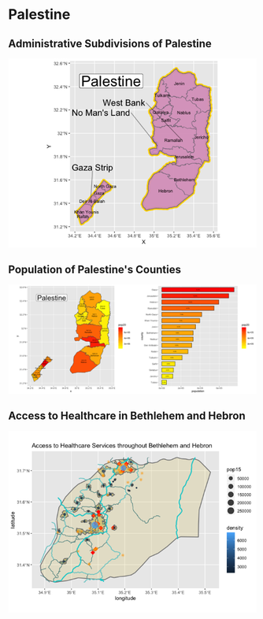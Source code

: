 # Palestine

## Administrative Subdivisions of Palestine

![](Palestine.png)

## Population of Palestine's Counties

![](Rplot04.png)

## Access to Healthcare in Bethlehem and Hebron

![](project3final.png)


